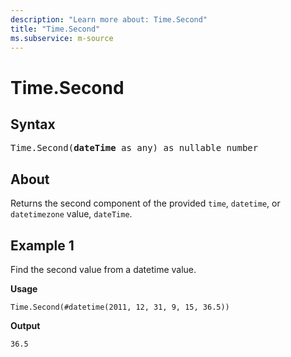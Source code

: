 ```yaml
---
description: "Learn more about: Time.Second"
title: "Time.Second"
ms.subservice: m-source
---
```

# Time.Second

## Syntax

<pre>
Time.Second(<b>dateTime</b> as any) as nullable number
</pre>

## About

Returns the second component of the provided `time`, `datetime`, or `datetimezone` value, `dateTime`.

## Example 1

Find the second value from a datetime value.

**Usage**

```powerquery-m
Time.Second(#datetime(2011, 12, 31, 9, 15, 36.5))
```

**Output**

`36.5`

